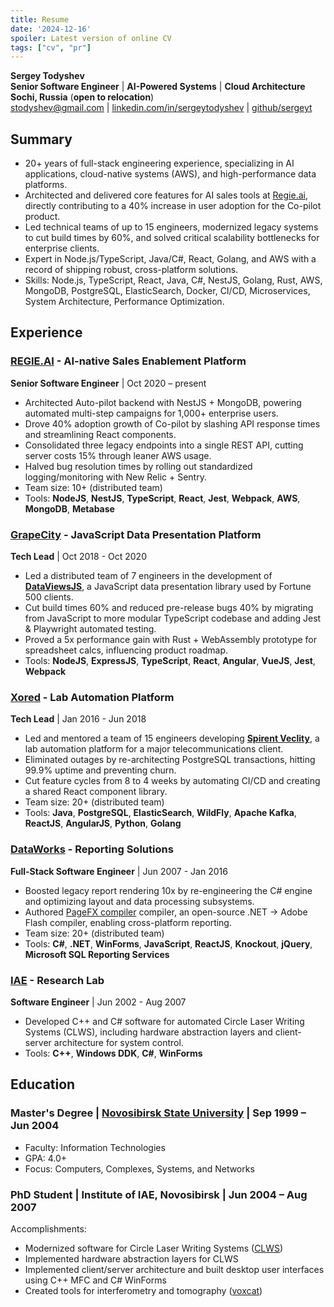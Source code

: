 ```yaml
---
title: Resume
date: '2024-12-16'
spoiler: Latest version of online CV
tags: ["cv", "pr"]
---
```


**Sergey Todyshev**  
**Senior Software Engineer** | **AI-Powered Systems** | **Cloud Architecture**  
**Sochi, Russia** (**open to relocation**)  
[stodyshev@gmail.com](mailto:stodyshev@gmail.com) | [linkedin.com/in/sergeytodyshev](https://www.linkedin.com/in/sergeytodyshev) | [github/sergeyt](https://github.com/sergeyt)  

## Summary

- 20+ years of full-stack engineering experience, specializing in AI applications, cloud-native systems (AWS), and high-performance data platforms.
- Architected and delivered core features for AI sales tools at [Regie.ai](https://regie.ai), directly contributing to a 40% increase in user adoption for the Co-pilot product.
- Led technical teams of up to 15 engineers, modernized legacy systems to cut build times by 60%, and solved critical scalability bottlenecks for enterprise clients.
- Expert in Node.js/TypeScript, Java/C#, React, Golang, and AWS with a record of shipping robust, cross-platform solutions.
- Skills: Node.js, TypeScript, React, Java, C#, NestJS, Golang, Rust, AWS, MongoDB, PostgreSQL, ElasticSearch, Docker, CI/CD, Microservices, System Architecture, Performance Optimization.

## Experience

### [REGIE.AI](https://regie.ai) - AI-native Sales Enablement Platform
**Senior Software Engineer** | Oct 2020 – present

* Architected Auto-pilot backend with NestJS + MongoDB, powering automated multi-step campaigns for 1,000+ enterprise users.
* Drove 40% adoption growth of Co-pilot by slashing API response times and streamlining React components.
* Consolidated three legacy endpoints into a single REST API, cutting server costs 15% through leaner AWS usage.
* Halved bug resolution times by rolling out standardized logging/monitoring with New Relic + Sentry.
* Team size: 10+ (distributed team)
* Tools: **NodeJS**, **NestJS**, **TypeScript**, **React**, **Jest**, **Webpack**, **AWS**, **MongoDB**, **Metabase**

### [GrapeCity](https://grapecity.com/) - JavaScript Data Presentation Platform
**Tech Lead** | Oct 2018 - Oct 2020

* Led a distributed team of 7 engineers in the development of [**DataViewsJS**](https://www.grapecity.com/dataviewsjs/), a JavaScript data presentation library used by Fortune 500 clients.
* Cut build times 60% and reduced pre-release bugs 40% by migrating from JavaScript to more modular TypeScript codebase and adding Jest & Playwright automated testing.
* Proved a 5x performance gain with Rust + WebAssembly prototype for spreadsheet calcs, influencing product roadmap.
* Tools: **NodeJS**, **ExpressJS**, **TypeScript**, **React**, **Angular**, **VueJS**, **Jest**, **Webpack**

### [Xored](http://www.xored.com/) - Lab Automation Platform
**Tech Lead** |  Jan 2016 - Jun 2018

* Led and mentored a team of 15 engineers developing [**Spirent Veclity**](/velocity), a lab automation platform for a major telecommunications client.
* Eliminated outages by re-architecting PostgreSQL transactions, hitting 99.9% uptime and preventing churn.
* Cut feature cycles from 8 to 4 weeks by automating CI/CD and creating a shared React component library.
* Team size: 20+ (distributed team)
* Tools: **Java**, **PostgreSQL**, **ElasticSearch**, **WildFly**, **Apache Kafka**, **ReactJS**, **AngularJS**, **Python**, **Golang**

### [DataWorks](http://dataworks.co/) - Reporting Solutions
**Full-Stack Software Engineer** |  Jun 2007 - Jan 2016

* Boosted legacy report rendering 10x by re-engineering the C# engine and optimizing layout and data processing subsystems.
* Authored [PageFX compiler](https://github.com/GrapeCity/pagefx) compiler, an open-source .NET → Adobe Flash compiler, enabling cross-platform reporting.
* Team size: 20+ (distributed team)
* Tools: **C#**, **.NET**, **WinForms**, **JavaScript**, **ReactJS**, **Knockout**, **jQuery**, **Microsoft SQL Reporting Services**

### [IAE](https://www.iae.nsk.su/en/) - Research Lab
**Software Engineer** |  Jun 2002 - Aug 2007

* Developed C++ and C# software for automated Circle Laser Writing Systems (CLWS), including hardware abstraction layers and client-server architecture for system control.
* Tools: **C++**, **Windows DDK**, **C#**, **WinForms**

## Education

### Master's Degree | [Novosibirsk State University](https://www.nsu.ru/) | Sep 1999  –  Jun 2004

* Faculty: Information Technologies
* GPA: 4.0+
* Focus: Computers, Complexes, Systems, and Networks

### PhD Student | Institute of IAE, Novosibirsk | Jun 2004  – Aug 2007

Accomplishments:
* Modernized software for Circle Laser Writing Systems ([CLWS](/clws))
* Implemented hardware abstraction layers for CLWS
* Implemented client/server architecture and built desktop user interfaces using C++ MFC and C# WinForms
* Created tools for interferometry and tomography ([voxcat](/voxcat))
